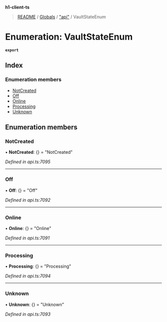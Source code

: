 **h1-client-ts**

> [README](../README.md) / [Globals](../globals.md) / ["api"](../modules/_api_.md) / VaultStateEnum

# Enumeration: VaultStateEnum

**`export`** 

## Index

### Enumeration members

* [NotCreated](_api_.vaultstateenum.md#notcreated)
* [Off](_api_.vaultstateenum.md#off)
* [Online](_api_.vaultstateenum.md#online)
* [Processing](_api_.vaultstateenum.md#processing)
* [Unknown](_api_.vaultstateenum.md#unknown)

## Enumeration members

### NotCreated

•  **NotCreated**: {} = "NotCreated"

*Defined in api.ts:7095*

___

### Off

•  **Off**: {} = "Off"

*Defined in api.ts:7092*

___

### Online

•  **Online**: {} = "Online"

*Defined in api.ts:7091*

___

### Processing

•  **Processing**: {} = "Processing"

*Defined in api.ts:7094*

___

### Unknown

•  **Unknown**: {} = "Unknown"

*Defined in api.ts:7093*

